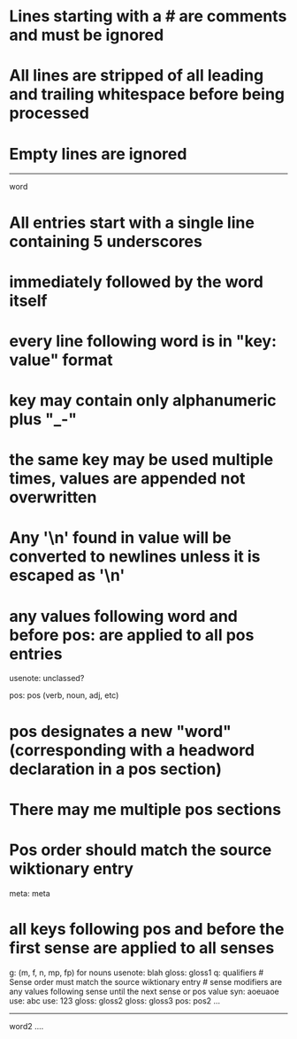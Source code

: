 # Lines starting with a # are comments and must be ignored
  # All lines are stripped of all leading and trailing whitespace before being processed

# Empty lines are ignored
_____
word
# All entries start with a single line containing 5 underscores
# immediately followed by the word itself
# every line following word is in "key: value" format
# key may contain only alphanumeric plus "_-"
# the same key may be used multiple times, values are appended not overwritten
# Any '\n' found in value will be converted to newlines unless it is escaped as '\\n'

# any values following word and before pos: are applied to all pos entries
usenote: unclassed?

pos: pos (verb, noun, adj, etc)
# pos designates a new "word" (corresponding with a headword declaration in a pos section)
# There may me multiple pos sections
# Pos order should match the source wiktionary entry
  meta: meta
  # all keys following pos and before the first sense are applied to all senses
  g: (m, f, n, mp, fp) for nouns
  usenote: blah
  gloss: gloss1
    q: qualifiers
    # Sense order must match the source wiktionary entry
    # sense modifiers are any values following sense until the next sense or pos value
    syn: aoeuaoe
    use: abc
    use: 123
  gloss: gloss2
  gloss: gloss3
pos: pos2
...
_____
word2
....